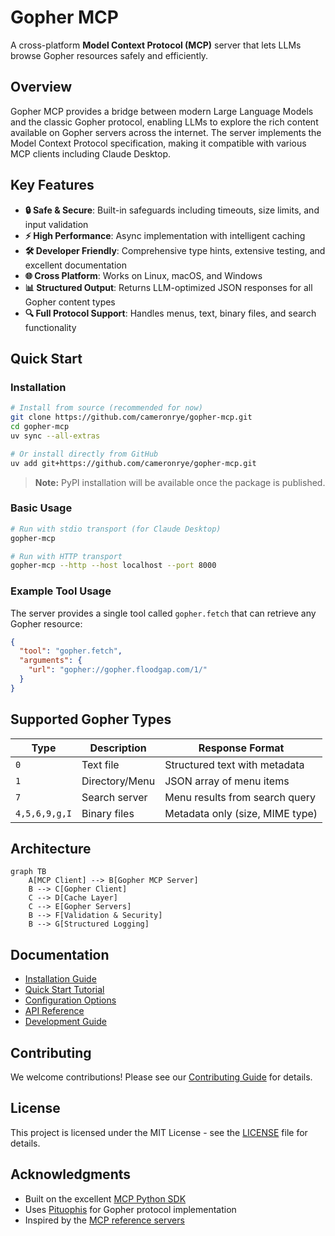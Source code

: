 # Gopher MCP

A cross-platform **Model Context Protocol (MCP)** server that lets LLMs browse Gopher resources safely and efficiently.

## Overview

Gopher MCP provides a bridge between modern Large Language Models and the classic Gopher protocol, enabling LLMs to explore the rich content available on Gopher servers across the internet. The server implements the Model Context Protocol specification, making it compatible with various MCP clients including Claude Desktop.

## Key Features

- **🔒 Safe & Secure**: Built-in safeguards including timeouts, size limits, and input validation
- **⚡ High Performance**: Async implementation with intelligent caching
- **🛠️ Developer Friendly**: Comprehensive type hints, extensive testing, and excellent documentation
- **🌐 Cross Platform**: Works on Linux, macOS, and Windows
- **📊 Structured Output**: Returns LLM-optimized JSON responses for all Gopher content types
- **🔍 Full Protocol Support**: Handles menus, text, binary files, and search functionality

## Quick Start

### Installation

```bash
# Install from source (recommended for now)
git clone https://github.com/cameronrye/gopher-mcp.git
cd gopher-mcp
uv sync --all-extras

# Or install directly from GitHub
uv add git+https://github.com/cameronrye/gopher-mcp.git
```

> **Note:** PyPI installation will be available once the package is published.

### Basic Usage

```bash
# Run with stdio transport (for Claude Desktop)
gopher-mcp

# Run with HTTP transport
gopher-mcp --http --host localhost --port 8000
```

### Example Tool Usage

The server provides a single tool called `gopher.fetch` that can retrieve any Gopher resource:

```json
{
  "tool": "gopher.fetch",
  "arguments": {
    "url": "gopher://gopher.floodgap.com/1/"
  }
}
```

## Supported Gopher Types

| Type | Description | Response Format |
|------|-------------|-----------------|
| `0` | Text file | Structured text with metadata |
| `1` | Directory/Menu | JSON array of menu items |
| `7` | Search server | Menu results from search query |
| `4,5,6,9,g,I` | Binary files | Metadata only (size, MIME type) |

## Architecture

```mermaid
graph TB
    A[MCP Client] --> B[Gopher MCP Server]
    B --> C[Gopher Client]
    C --> D[Cache Layer]
    C --> E[Gopher Servers]
    B --> F[Validation & Security]
    B --> G[Structured Logging]
```

## Documentation

- [Installation Guide](installation.md)
- [Quick Start Tutorial](quickstart.md)
- [Configuration Options](configuration.md)
- [API Reference](api/index.md)
- [Development Guide](development.md)

## Contributing

We welcome contributions! Please see our [Contributing Guide](contributing.md) for details.

## License

This project is licensed under the MIT License - see the [LICENSE](license.md) file for details.

## Acknowledgments

- Built on the excellent [MCP Python SDK](https://github.com/modelcontextprotocol/python-sdk)
- Uses [Pituophis](https://pypi.org/project/Pituophis/) for Gopher protocol implementation
- Inspired by the [MCP reference servers](https://github.com/modelcontextprotocol/servers)
